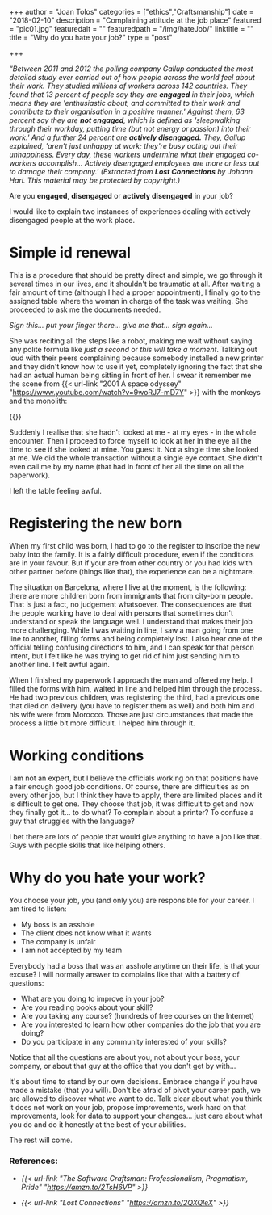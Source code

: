 +++
author = "Joan Tolos"
categories = ["ethics","Craftsmanship"]
date = "2018-02-10"
description = "Complaining attitude at the job place"
featured = "pic01.jpg"
featuredalt = ""
featuredpath = "/img/hateJob/"
linktitle = ""
title = "Why do you hate your job?"
type = "post"

+++

_“Between 2011 and 2012 the polling company Gallup conducted the most detailed study ever carried out of how people across the world feel about their work. They studied millions of workers across 142 countries. They found that 13 percent of people say they are **engaged** in their jobs, which means they are 'enthusiastic about, and committed to their work and contribute to their organisation in a positive manner.'
Against them, 63 percent say they are **not engaged**, which is defined as 'sleepwalking through their workday, putting time (but not energy or passion) into their work.'
And a further 24 percent are **actively disengaged.** They, Gallup explained, 'aren’t just unhappy at work; they're busy acting out their unhappiness. Every day, these workers undermine what their engaged co-workers accomplish... Actively disengaged employees are more or less out to damage their company.' (Extracted from **Lost Connections** by Johann Hari. This material may be protected by copyright.)_

Are you **engaged**, **disengaged** or **actively disengaged** in your job?

I would like to explain two instances of experiences dealing with actively disengaged people at the work place.

# Simple id renewal

This is a procedure that should be pretty direct and simple, we go through it several times in our lives, and it shouldn't be traumatic at all. After waiting a fair amount of time (although I had a proper appointment), I finally go to the assigned table where the woman in charge of the task was waiting. She proceeded to ask me the documents needed.

  _Sign this... put your finger there... give me that... sign again..._

She was reciting all the steps like a robot, making me wait without saying any polite formula like _just a second_ or _this will take a moment_. Talking out loud with their peers complaining because somebody installed a new printer and they didn't know how to use it yet, completely ignoring the fact that she had an actual human being sitting in front of her. I swear it remember me the scene from {{< url-link "2001 A space odyssey" "https://www.youtube.com/watch?v=9woRJ7-mD7Y" >}} with the monkeys and the monolith:

{{<img-post path="/img/hateJob/" file="monolith.gif" alt="The dawn of men" type="left">}}

Suddenly I realise that she hadn't looked at me - at my eyes - in the whole encounter. Then I proceed to force myself to look at her in the eye all the time to see if she looked at mine. You guest it. Not a single time she looked at me. We did the whole transaction without a single eye contact. She didn't even call me by my name (that had in front of her all the time on all the paperwork).

I left the table feeling awful.

# Registering the new born

When my first child was born, I had to go to the register to inscribe the new baby into the family. It is a fairly difficult procedure, even if the conditions are in your favour. But if your are from other country or you had kids with other partner before (things like that), the experience can be a nightmare.

The situation on Barcelona, where I live at the moment, is the following: there are more children born from immigrants that from city-born people. That is just a fact, no judgement whatsoever. The consequences are that the people working have to deal with persons that sometimes don't understand or speak the language well. I understand that makes their job more challenging. While I was waiting in line, I saw a man going from one line to another, filling forms and being completely lost. I also hear one of the
official telling confusing directions to him, and I can speak for that person intent, but I felt like he was trying to get rid of him just sending him to another line. I felt awful again.

When I finished my paperwork I approach the man and offered my help. I filled the forms with him, waited in line and helped him through the process. He had two previous children, was registering the third, had a previous one that died on delivery (you have to register them as well) and both him and his wife were from Morocco. Those are just circumstances that made the process a little bit more difficult. I helped him through it.

# Working conditions

I am not an expert, but I believe the officials working on that positions have a fair enough good job conditions. Of course, there are difficulties as on every other job, but I think they have to apply, there are limited places and it is difficult to get one. They choose that job, it was difficult to get and now they finally got it... to do what? To complain about a printer? To confuse a guy that struggles with the language?

I bet there are lots of people that would give anything to have a job like that. Guys with people skills that like helping others.

# Why do you hate your work?

You choose your job, you (and only you) are responsible for your career. I am tired to listen:

* My boss is an asshole
* The client does not know what it wants
* The company is unfair
* I am not accepted by my team

Everybody had a boss that was an asshole anytime on their life, is that your excuse? I will normally answer to complains like that with a battery of questions:

* What are you doing to improve in your job?
* Are you reading books about your skill?
* Are you taking any course? (hundreds of free courses on the Internet)
* Are you interested to learn how other companies do the job that you are doing?
* Do you participate in any community interested of your skills?

Notice that all the questions are about you, not about your boss, your company, or about that guy at the office that you don't get by with...

It's about time to stand by our own decisions. Embrace change if you have made a mistake (that you will). Don't be afraid of pivot your career path, we are allowed to discover what we want to do. Talk clear about what you think it does not work on your job, propose improvements, work hard on that improvements, look for data to support your changes... just care about what you do and do it honestly at the best of your abilities.

The rest will come.

### References:

* _{{< url-link "The Software Craftsman: Professionalism, Pragmatism, Pride" "https://amzn.to/2TsH6VP" >}}_

* _{{< url-link "Lost Connections" "https://amzn.to/2QXQleX" >}}_
